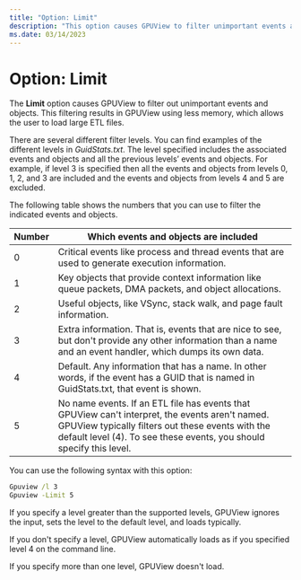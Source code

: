 ```yaml
---
title: "Option: Limit"
description: "This option causes GPUView to filter unimportant events and objects to prevent GPUView from using too much memory."
ms.date: 03/14/2023
---
```


# Option: Limit  

The **Limit** option causes GPUView to filter out unimportant events and objects. This filtering results in GPUView using less memory, which allows the user to load large ETL files.

There are several different filter levels. You can find examples of the different levels in *GuidStats.txt*. The level specified includes the associated events and objects and all the previous levels’ events and objects. For example, if level 3 is specified then all the events and objects from levels 0, 1, 2, and 3 are included and the events and objects from levels 4 and 5 are excluded.

The following table shows the numbers that you can use to filter the indicated events and objects.

| Number | Which events and objects are included |
| ------ | ------------------------------------- |
| 0      | Critical events like process and thread events that are used to generate  execution information. |
| 1      | Key objects that provide context information like queue packets, DMA  packets, and object allocations. |
| 2      | Useful objects, like VSync, stack walk, and page fault information. |
| 3      | Extra information. That is, events that are nice to see, but don't provide any other information than a name and an event handler, which dumps its own data. |
| 4      | Default. Any information that has a name. In other words, if the event has a  GUID that is named in GuidStats.txt, that event is shown. |
| 5      | No name events. If an ETL file has events that GPUView can't interpret, the events aren't named. GPUView typically filters out these events  with the default level (4). To see these events, you should specify this level. |

You can use the following syntax with this option:  

``` cmd
Gpuview /l 3  
Gpuview -Limit 5  
```

If you specify a level greater than the supported levels, GPUView ignores the input, sets the level to the default level, and loads typically.

If you don't specify a level, GPUView automatically loads as if you specified level 4 on the command line.

If you specify more than one level, GPUView doesn't load.
